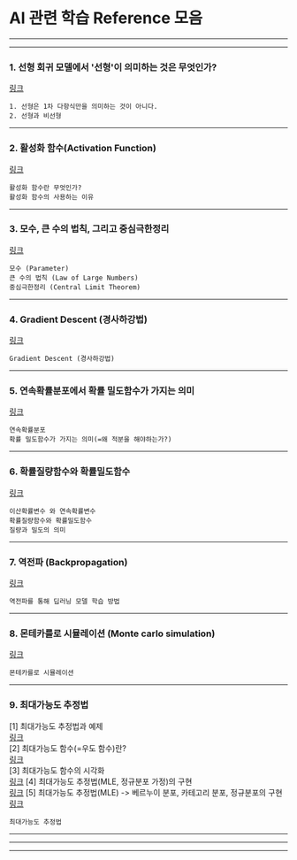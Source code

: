 # AI 관련 학습 Reference 모음
---
---

### 1. 선형 회귀 모델에서 '선형'이 의미하는 것은 무엇인가?   
[링크](https://brunch.co.kr/@gimmesilver/18)   
~~~
1. 선형은 1차 다항식만을 의미하는 것이 아니다.
2. 선형과 비선형
~~~

***

### 2. 활성화 함수(Activation Function)
[링크](https://m.blog.naver.com/worb1605/2211879498281)   
~~~
활성화 함수란 무엇인가?
활성화 함수의 사용하는 이유
~~~
 
***

### 3. 모수, 큰 수의 법칙, 그리고 중심극한정리
[링크](https://chukycheese.github.io/data%20science/parameter-clt/)   
~~~
모수 (Parameter)
큰 수의 법칙 (Law of Large Numbers)
중심극한정리 (Central Limit Theorem)
~~~
 
***

### 4. Gradient Descent (경사하강법)
[링크](https://angeloyeo.github.io/2020/08/16/gradient_descent.html)   
~~~
Gradient Descent (경사하강법)
~~~
 
***

### 5. 연속확률분포에서 확률 밀도함수가 가지는 의미
[링크](https://velog.io/@groovallstar/%ED%99%95%EB%A5%A0-%EB%B6%84%ED%8F%AC-%ED%95%A8%EC%88%98%EC%99%80-%ED%99%95%EB%A5%A0-%EB%B0%80%EB%8F%84-%ED%95%A8%EC%88%98%EC%9D%98-%EC%9D%98%EB%AF%B8)   
~~~
연속확률분포
확률 밀도함수가 가지는 의미(=왜 적분을 해야하는가?)
~~~
 
***

### 6. 확률질량함수와 확률밀도함수
[링크](https://bskyvision.com/387)   
~~~
이산확률변수 와 연속확률변수
확률질량함수와 확률밀도함수
질량과 밀도의 의미
~~~
 
***

### 7. 역전파 (Backpropagation)
[링크](https://bskyvision.com/718?category=635506)   
~~~
역전파를 통해 딥러닝 모델 학습 방법
~~~
 
***

### 8. 몬테카를로 시뮬레이션 (Monte carlo simulation)   
[링크](https://losskatsu.github.io/statistics/mc-simulation/#%EB%AA%AC%ED%85%8C%EC%B9%B4%EB%A5%BC%EB%A1%9C-%EC%8B%9C%EB%AE%AC%EB%A0%88%EC%9D%B4%EC%85%98monte-carlo-simulation-%EA%B8%B0%EC%B4%88)   
~~~
몬테카를로 시뮬레이션   
~~~
 
***

### 9. 최대가능도 추정법
   
[1] 최대가능도 추정법과 예제   
[링크](https://datascienceschool.net/02%20mathematics/09.02%20%EC%B5%9C%EB%8C%80%EA%B0%80%EB%8A%A5%EB%8F%84%20%EC%B6%94%EC%A0%95%EB%B2%95.html)   
[2] 최대가능도 함수(=우도 함수)란?   
[링크](https://m.blog.naver.com/mykepzzang/221568285099)   
[3] 최대가능도 함수의 시각화   
[링크](https://jjangjjong.tistory.com/41) 
[4] 최대가능도 추정법(MLE, 정규분포 가정)의 구현   
[링크](https://yamalab.tistory.com/94) 
[5] 최대가능도 추정법(MLE) -> 베르누이 분포, 카테고리 분포, 정규분포의 구현   
[링크](https://namyoungkim.github.io/statistics/2017/09/17/probability/) 
~~~
최대가능도 추정법
~~~
 
***

---
---

